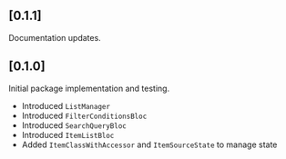 ## [0.1.1]

Documentation updates.

## [0.1.0]

Initial package implementation and testing.

+ Introduced `ListManager`
+ Introduced `FilterConditionsBloc`
+ Introduced `SearchQueryBloc`
+ Introduced `ItemListBloc`
+ Added `ItemClassWithAccessor` and `ItemSourceState` to manage state
